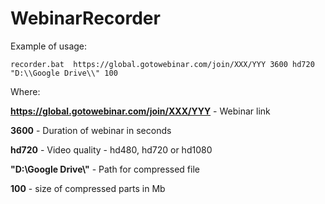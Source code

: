 WebinarRecorder
===============

Example of usage:

`
recorder.bat  https://global.gotowebinar.com/join/XXX/YYY 3600 hd720 "D:\\Google Drive\\" 100
`

Where:

**https://global.gotowebinar.com/join/XXX/YYY** - Webinar link

**3600** - Duration of webinar in seconds

**hd720** - Video quality - hd480, hd720 or hd1080 

 **"D:\\Google Drive\\"** - Path for compressed file
 
**100** - size of compressed parts in Mb